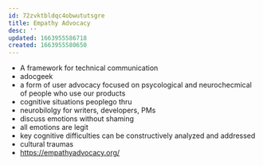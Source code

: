 ```yaml
---
id: 72zvktbldqc4obwututsgre
title: Empathy Advocacy
desc: ''
updated: 1663955586718
created: 1663955580650
---
```


- A framework for technical communication
- adocgeek
- a form of user advocacy focused on psycological and neurochecmical of people who use our products
- cognitive situations peoplego thru
- neurobilolgy for writers, developers, PMs
- discuss emotions without shaming
- all emotions are legit
- key cognitive difficulties can be constructively analyzed and addressed
- cultural traumas
- https://empathyadvocacy.org/